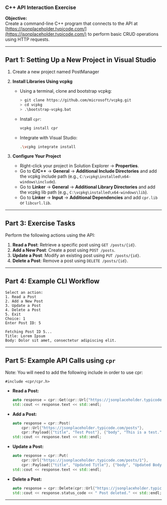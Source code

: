﻿### **C++ API Interaction Exercise**

**Objective:**  
Create a command-line C++ program that connects to the API at [https://jsonplaceholder.typicode.com/](https://jsonplaceholder.typicode.com/) to perform basic CRUD operations using HTTP requests.

---

## **Part 1: Setting Up a New Project in Visual Studio**

1. Create a new project named PostManager 

2. **Install Libraries Using vcpkg**
   - Using a terminal, clone and bootstrap vcpkg:
     ```bash
     > git clone https://github.com/microsoft/vcpkg.git
     > cd vcpkg
     > .\bootstrap-vcpkg.bat
     ```
   - Install `cpr`:
     ```bash
     vcpkg install cpr
     ```
   - Integrate with Visual Studio:
     ```bash
     .\vcpkg integrate install
     ```

4. **Configure Your Project**
   - Right-click your project in Solution Explorer → **Properties**.
   - Go to **C/C++** → **General** → **Additional Include Directories** and add the vcpkg include path (e.g., `C:\vcpkg\installed\x64-windows\include`).
   - Go to **Linker** → **General** → **Additional Library Directories** and add the vcpkg lib path (e.g., `C:\vcpkg\installed\x64-windows\lib`).
   - Go to **Linker** → **Input** → **Additional Dependencies** and add `cpr.lib` or `libcurl.lib`.

---
## **Part 3: Exercise Tasks**

Perform the following actions using the API:

1. **Read a Post**: Retrieve a specific post using `GET /posts/{id}`.
2. **Add a New Post**: Create a post using `POST /posts`.
3. **Update a Post**: Modify an existing post using `PUT /posts/{id}`.
4. **Delete a Post**: Remove a post using `DELETE /posts/{id}`.

---

## **Part 4: Example CLI Workflow**

```plaintext
Select an action:
1. Read a Post
2. Add a New Post
3. Update a Post
4. Delete a Post
5. Exit
Choice: 1
Enter Post ID: 5

Fetching Post ID 5...
Title: Lorem Ipsum
Body: Dolor sit amet, consectetur adipiscing elit.
```

---

## **Part 5: Example API Calls using `cpr`**
Note: You will need to add the following include in order to use cpr:

`#include <cpr/cpr.h>`

- **Read a Post:**
  ```cpp
  auto response = cpr::Get(cpr::Url{"https://jsonplaceholder.typicode.com/posts/1"});
  std::cout << response.text << std::endl;
  ```

- **Add a Post:**
  ```cpp
  auto response = cpr::Post(
      cpr::Url{"https://jsonplaceholder.typicode.com/posts"},
      cpr::Payload{{"title", "Test Post"}, {"body", "This is a test."}, {"userId", "1"}});
  std::cout << response.text << std::endl;
  ```

- **Update a Post:**
  ```cpp
  auto response = cpr::Put(
      cpr::Url{"https://jsonplaceholder.typicode.com/posts/1"},
      cpr::Payload{{"title", "Updated Title"}, {"body", "Updated Body"}});
  std::cout << response.text << std::endl;
  ```

- **Delete a Post:**
  ```cpp
  auto response = cpr::Delete(cpr::Url{"https://jsonplaceholder.typicode.com/posts/1"});
  std::cout << response.status_code << " Post deleted." << std::endl;
  ```

---

